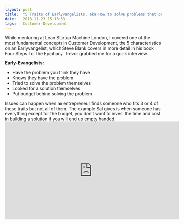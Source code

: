 ```yaml
---
layout: post
title:  "5 Traits of Earlyvangelists, aka How to solve problems that pay."
date:   2013-11-23 15:13:33
tags:   Customer-Development
---
```


While mentoring at Lean Startup Machine London, I covered one of the most fundamental concepts in Customer Development, the 5 characteristics on an Earlyvangelist, which Steve Blank covers in more detail in his book Four Steps To The Epiphany. Trevor grabbed me for a quick interview.

<strong>Early-Evangelists:</strong>
<ul>
	<li>Have the problem you think they have</li>
	<li>Knows they have the problem</li>
	<li>Tried to solve the problem themselves</li>
	<li>Looked for a solution themselves</li>
	<li>Put budget behind solving the problem</li>
</ul>
Issues can happen when an entrepreneur finds someone who fits 3 or 4 of these traits but not all of them. The example Sal gives is when someone has everything except for the budget, you don’t want to invest the time and cost in building a solution if you will end up empty handed.

<iframe src="http://www.youtube.com/embed/ag-W5MHmf7E?start=91" height="315" width="560" allowfullscreen="" frameborder="0"></iframe>
